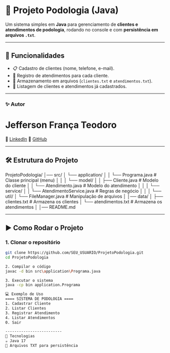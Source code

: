 # 🦶 Projeto Podologia (Java)

Um sistema simples em **Java** para gerenciamento de **clientes e atendimentos de podologia**, rodando no console e com **persistência em arquivos `.txt`**.

---

## 🚀 Funcionalidades
- 📋 Cadastro de clientes (nome, telefone, e-mail).  
- 📅 Registro de atendimentos para cada cliente.  
- 📂 Armazenamento em arquivos (`clientes.txt` e `atendimentos.txt`).  
- 🔎 Listagem de clientes e atendimentos já cadastrados.

------------------------------------------
### ✨ Autor
# Jefferson França Teodoro
🔗 [LinkedIn](https://www.linkedin.com/in/jefferson-fran%C3%A7a-teodoro-6258ba215/)
🔗 [GitHub](https://github.com/JeffersonTeodoro)



---

## 🛠 Estrutura do Projeto

ProjetoPodologia/
│── src/
│ └── application/
│ │ └── Programa.java # Classe principal (menu)
│ │
│ └── model/
│ │ ├── Cliente.java # Modelo do cliente
│ │ └── Atendimento.java # Modelo do atendimento
│ │
│ └── service/
│ │ └── AtendimentoService.java # Regras de negócio
│ │
│ └── util/
│ └── FileManager.java # Manipulação de arquivos
│
│── data/
│ ├── clientes.txt # Armazena os clientes
│ └── atendimentos.txt # Armazena os atendimentos
│
│── README.md


---

## ▶️ Como Rodar o Projeto

### 1. Clonar o repositório
```bash
git clone https://github.com/SEU_USUARIO/ProjetoPodologia.git
cd ProjetoPodologia

2. Compilar o código
javac -d bin src\application\Programa.java

3. Executar o sistema
java -cp bin application.Programa

💻 Exemplo de Uso
==== SISTEMA DE PODOLOGIA ====
1. Cadastrar Cliente
2. Listar Clientes
3. Registrar Atendimento
4. Listar Atendimentos
0. Sair

-------------------------
📌 Tecnologias
☕ Java 17
📂 Arquivos TXT para persistência

